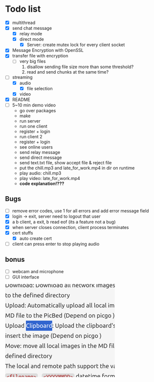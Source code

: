 # Todo list

- [x] multithread
- [x] send chat message
    - [x] relay mode
    - [x] direct mode
        - [x] Server: create mutex lock for every client socket
- [x] Message Encryption with OpenSSL
- [x] transfer file with encryption
    - [ ] very big files
        1. disallow sending file size more than some threshold?
        2. read and send chunks at the same time?
- [ ] streaming
    - [x] audio
        - [x] file selection
    - [x] video
- [x] README
- [ ] 5~10 min demo video
    - go over packages
    - make
    - run server
    - run one client
    - register + login
    - run client 2
    - register + login
    - see online users
    - send relay message
    - send direct message
    - send text.txt file, show accept file & reject file
    - put the chill.mp3 and late_for_work.mp4 in dir on runtime
    - play audio: chill.mp3
    - play video: late_for_work.mp4
    - **code explanation!???**


## Bugs
- [ ] remove error codes, use 1 for all errors and add error message field
- [x] login -> exit, server need to logout that user
- [x] a b client, a exit, b read eof (its a feature not a bug)
- [x] when server closes connection, client process terminates
- [x] cert stuffs
    - [x] auto create cert
- [ ] client can press enter to stop playing audio

## bonus

- [ ] webcam and microphone
- [ ] GUI interface

![alt text](image.png)
